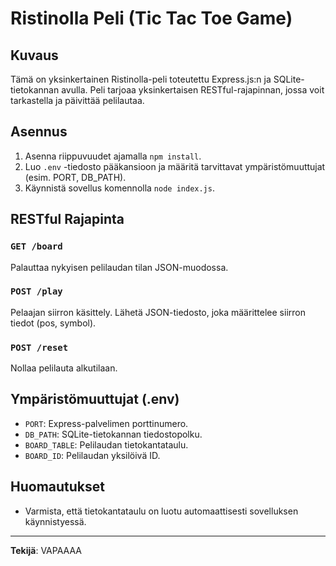 # Ristinolla Peli (Tic Tac Toe Game)

## Kuvaus
Tämä on yksinkertainen Ristinolla-peli toteutettu Express.js:n ja SQLite-tietokannan avulla. Peli tarjoaa yksinkertaisen RESTful-rajapinnan, jossa voit tarkastella ja päivittää pelilautaa.

## Asennus
1. Asenna riippuvuudet ajamalla `npm install`.
2. Luo `.env` -tiedosto pääkansioon ja määritä tarvittavat ympäristömuuttujat (esim. PORT, DB_PATH).
3. Käynnistä sovellus komennolla `node index.js`.

## RESTful Rajapinta

### `GET /board`
Palauttaa nykyisen pelilaudan tilan JSON-muodossa.

### `POST /play`
Pelaajan siirron käsittely. Lähetä JSON-tiedosto, joka määrittelee siirron tiedot (pos, symbol).

### `POST /reset`
Nollaa pelilauta alkutilaan.

## Ympäristömuuttujat (.env)
- `PORT`: Express-palvelimen porttinumero.
- `DB_PATH`: SQLite-tietokannan tiedostopolku.
- `BOARD_TABLE`: Pelilaudan tietokantataulu.
- `BOARD_ID`: Pelilaudan yksilöivä ID.

## Huomautukset
- Varmista, että tietokantataulu on luotu automaattisesti sovelluksen käynnistyessä.

---

**Tekijä**: VAPAAAA
